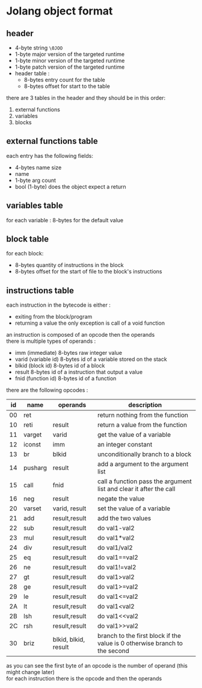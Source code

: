 # Jolang object format

## header

- 4-byte string ```\0JOO```
- 1-byte major version of the targeted runtime
- 1-byte minor version of the targeted runtime
- 1-byte patch version of the targeted runtime
- header table :
    - 8-bytes entry count for the table
    - 8-bytes offset for start to the table

there are 3 tables in the header and they should be in this order:

1. external functions
2. variables
3. blocks

## external functions table

each entry has the following fields:

- 4-bytes name size
- name
- 1-byte arg count
- bool (1-byte) does the object expect a return

## variables table

for each variable : 8-bytes for the default value

## block table

for each block:

- 8-bytes quantity of instructions in the block
- 8-bytes offset for the start of file to the block's instructions

## instructions table

each instruction in the bytecode is either : 
- exiting from the block/program
- returning a value
the only exception is call of a void function

an instruction is composed of an opcode then the operands<br>
there is multiple types of operands : 
- imm (immediate) 8-bytes raw integer value
- varid (variable id) 8-bytes id of a variable stored on the stack
- blkid (block id) 8-bytes id of a block
- result 8-bytes id of a instruction that output a value
- fnid (function id) 8-bytes id of a function

there are the following opcodes : 

| id | name       | operands                | description                                                                |
| -- | --         | --                      | --                                                                         |
| 00 | ret        |                         | return nothing from the function                                           |
| 10 | reti       | result                  | return a value from the function                                           |
| 11 | varget     | varid                   | get the value of a variable                                                | 
| 12 | iconst     | imm                     | an integer constant                                                        |
| 13 | br         | blkid                   | unconditionally branch to a block                                          |
| 14 | pusharg    | result                  | add a argument to the argument list                                        |
| 15 | call       | fnid                    | call a function pass the argument list and clear it after the call         |
| 16 | neg        | result                  | negate the value                                                           |
| 20 | varset     | varid, result           | set the value of a variable                                                |
| 21 | add        | result,result           | add the two values                                                         |
| 22 | sub        | result,result           | do val1-val2                                                               |
| 23 | mul        | result,result           | do val1*val2                                                               |
| 24 | div        | result,result           | do val1/val2                                                               |
| 25 | eq         | result,result           | do val1==val2                                                              |
| 26 | ne         | result,result           | do val1!=val2                                                              |
| 27 | gt         | result,result           | do val1>val2                                                               |
| 28 | ge         | result,result           | do val1>=val2                                                              |
| 29 | le         | result,result           | do val1<=val2                                                              |
| 2A | lt         | result,result           | do val1<val2                                                               |
| 2B | lsh        | result,result           | do val1<<val2                                                              |
| 2C | rsh        | result,result           | do val1>>val2                                                              |
| 30 | briz       | blkid, blkid, result    | branch to the first block if the value is 0 otherwise branch to the second |

as you can see the first byte of an opcode is the number of operand (this might change later)<br>
for each instruction there is the opcode and then the operands
